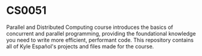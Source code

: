# CS0051
Parallel and Distributed Computing course introduces the basics of concurrent and parallel programming, providing the foundational knowledge you need to write more efficient, performant code. This repository contains all of Kyle Español's projects and files made for the course.
